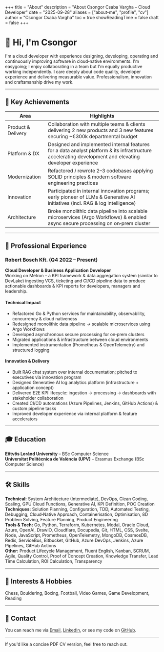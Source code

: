 +++
title = "About"
description = "About Csongor Csaba Vargha – Cloud Developer"
date = "2025-09-28"
aliases = ["about-me", "profile", "cv"]
author = "Csongor Csaba Vargha"
toc = true
showReadingTime = false
draft = false
+++ 

# 👋 Hi, I'm Csongor

I'm a cloud developer with experience designing, developing, operating and continuously improving software in cloud‑native environments. I'm easygoing; I enjoy collaborating in a team but I'm equally productive working independently. I care deeply about code quality, developer experience and delivering measurable value. Professionalism, innovation and craftsmanship drive my work.

---

## 🚀 Key Achievements

| Area | Highlights |
|------|------------|
| Product & Delivery | Collaboration with multiple teams & clients delivering 2 new products and 3 new features securing ~€300k departmental budget |
| Platform & DX | Designed and implemented internal features for a data analyst platform & its infrastructure accelerating development and elevating developer experience |
| Modernization | Refactored / rewrote 2–3 codebases applying SOLID principles & modern software engineering practices |
| Innovation | Participated in internal innovation programs; early pioneer of LLMs & Generative AI initiatives (incl. RAG & log intelligence) |
| Architecture | Broke monolithic data pipeline into scalable microservices (Argo Workflows) & enabled async secure processing on on‑prem cluster |

---

## 💼 Professional Experience

### Robert Bosch Kft. (Q4 2022 – Present)  
**Cloud Developer & Business Application Developer**  
Working on Metron – a KPI framework & data aggregation system (similar to DevLake) ingesting VCS, ticketing and CI/CD pipeline data to produce actionable dashboards & KPI reports for developers, managers and leadership.

#### Technical Impact
- Refactored Go & Python services for maintainability, observability, concurrency & cloud nativeness
- Redesigned monolithic data pipeline → scalable microservices using Argo Workflows
- Developed asynchronous secure processing for on‑prem clusters
- Migrated applications & infrastructure between cloud environments
- Implemented instrumentation (Prometheus & OpenTelemetry) and structured logging

#### Innovation & Delivery
- Built RAG chat system over internal documentation; pitched to executives via innovation program
- Designed Generative AI log analytics platform (infrastructure + application concept)
- Delivered E2E KPI lifecycle: ingestion → processing → dashboards with stakeholder collaboration
- Created CI/CD automations (Azure Pipelines, Jenkins, GitHub Actions) & custom pipeline tasks
- Improved developer experience via internal platform & feature accelerators

---

## 🎓 Education

**Eötvös Loránd University** – BSc Computer Science  
**Universitat Politècnica de València (UPV)** – Erasmus Exchange (BSc Computer Science)

---

## 🛠 Skills

**Technical:** System Architecture (Intermediate), DevOps, Clean Coding, Scaling, GPU Cloud Functions, Generative AI, KPI Definition, POC Creation  
**Techniques:** Solution Planning, Configuration, TDD, Automated Testing, Debugging, Cloud‑Native Approach, Containerisation, Optimisation, 8D Problem Solving, Feature Planning, Product Engineering  
**Tools & Tech:** Go, Python, Terraform, Kubernetes, Modal, Oracle Cloud, Azure, OpenAI, DrawIO, Cloudflare, Docupedia, Git, HTML, CSS, Svelte, Node, JavaScript, Prometheus, OpenTelemetry, MongoDB, CosmosDB, Redis, ServiceBus, Bitbucket, GitHub, Azure DevOps, Jenkins, Azure Pipelines, GitHub Actions  
**Other:** Product Lifecycle Management, Fluent English, Kanban, SCRUM, Agile, Quality Control, Proof of Concept Creation, Knowledge Transfer, Lead Time Calculation, ROI Calculation, Transparency

---

## 🧩 Interests & Hobbies
Chess, Bouldering, Boxing, Football, Video Games, Game Development, Reading

---

## 🔗 Contact
You can reach me via [Email](mailto:varghacsongorcsaba@gmail.com), [LinkedIn](https://www.linkedin.com/in/varghacsongorcsaba/), or see my code on [GitHub](https://github.com/vcscsvcscs).

---

If you'd like a concise PDF CV version, feel free to reach out.

